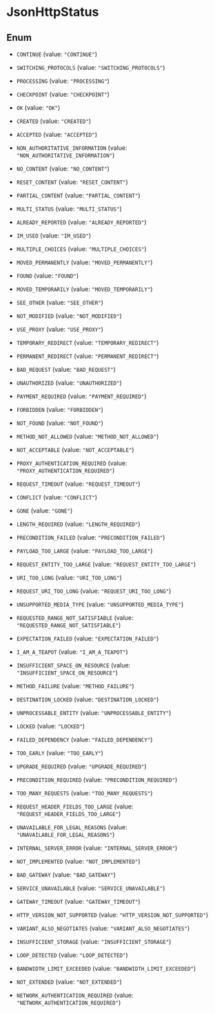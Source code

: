 
# JsonHttpStatus

## Enum


* `CONTINUE` (value: `"CONTINUE"`)

* `SWITCHING_PROTOCOLS` (value: `"SWITCHING_PROTOCOLS"`)

* `PROCESSING` (value: `"PROCESSING"`)

* `CHECKPOINT` (value: `"CHECKPOINT"`)

* `OK` (value: `"OK"`)

* `CREATED` (value: `"CREATED"`)

* `ACCEPTED` (value: `"ACCEPTED"`)

* `NON_AUTHORITATIVE_INFORMATION` (value: `"NON_AUTHORITATIVE_INFORMATION"`)

* `NO_CONTENT` (value: `"NO_CONTENT"`)

* `RESET_CONTENT` (value: `"RESET_CONTENT"`)

* `PARTIAL_CONTENT` (value: `"PARTIAL_CONTENT"`)

* `MULTI_STATUS` (value: `"MULTI_STATUS"`)

* `ALREADY_REPORTED` (value: `"ALREADY_REPORTED"`)

* `IM_USED` (value: `"IM_USED"`)

* `MULTIPLE_CHOICES` (value: `"MULTIPLE_CHOICES"`)

* `MOVED_PERMANENTLY` (value: `"MOVED_PERMANENTLY"`)

* `FOUND` (value: `"FOUND"`)

* `MOVED_TEMPORARILY` (value: `"MOVED_TEMPORARILY"`)

* `SEE_OTHER` (value: `"SEE_OTHER"`)

* `NOT_MODIFIED` (value: `"NOT_MODIFIED"`)

* `USE_PROXY` (value: `"USE_PROXY"`)

* `TEMPORARY_REDIRECT` (value: `"TEMPORARY_REDIRECT"`)

* `PERMANENT_REDIRECT` (value: `"PERMANENT_REDIRECT"`)

* `BAD_REQUEST` (value: `"BAD_REQUEST"`)

* `UNAUTHORIZED` (value: `"UNAUTHORIZED"`)

* `PAYMENT_REQUIRED` (value: `"PAYMENT_REQUIRED"`)

* `FORBIDDEN` (value: `"FORBIDDEN"`)

* `NOT_FOUND` (value: `"NOT_FOUND"`)

* `METHOD_NOT_ALLOWED` (value: `"METHOD_NOT_ALLOWED"`)

* `NOT_ACCEPTABLE` (value: `"NOT_ACCEPTABLE"`)

* `PROXY_AUTHENTICATION_REQUIRED` (value: `"PROXY_AUTHENTICATION_REQUIRED"`)

* `REQUEST_TIMEOUT` (value: `"REQUEST_TIMEOUT"`)

* `CONFLICT` (value: `"CONFLICT"`)

* `GONE` (value: `"GONE"`)

* `LENGTH_REQUIRED` (value: `"LENGTH_REQUIRED"`)

* `PRECONDITION_FAILED` (value: `"PRECONDITION_FAILED"`)

* `PAYLOAD_TOO_LARGE` (value: `"PAYLOAD_TOO_LARGE"`)

* `REQUEST_ENTITY_TOO_LARGE` (value: `"REQUEST_ENTITY_TOO_LARGE"`)

* `URI_TOO_LONG` (value: `"URI_TOO_LONG"`)

* `REQUEST_URI_TOO_LONG` (value: `"REQUEST_URI_TOO_LONG"`)

* `UNSUPPORTED_MEDIA_TYPE` (value: `"UNSUPPORTED_MEDIA_TYPE"`)

* `REQUESTED_RANGE_NOT_SATISFIABLE` (value: `"REQUESTED_RANGE_NOT_SATISFIABLE"`)

* `EXPECTATION_FAILED` (value: `"EXPECTATION_FAILED"`)

* `I_AM_A_TEAPOT` (value: `"I_AM_A_TEAPOT"`)

* `INSUFFICIENT_SPACE_ON_RESOURCE` (value: `"INSUFFICIENT_SPACE_ON_RESOURCE"`)

* `METHOD_FAILURE` (value: `"METHOD_FAILURE"`)

* `DESTINATION_LOCKED` (value: `"DESTINATION_LOCKED"`)

* `UNPROCESSABLE_ENTITY` (value: `"UNPROCESSABLE_ENTITY"`)

* `LOCKED` (value: `"LOCKED"`)

* `FAILED_DEPENDENCY` (value: `"FAILED_DEPENDENCY"`)

* `TOO_EARLY` (value: `"TOO_EARLY"`)

* `UPGRADE_REQUIRED` (value: `"UPGRADE_REQUIRED"`)

* `PRECONDITION_REQUIRED` (value: `"PRECONDITION_REQUIRED"`)

* `TOO_MANY_REQUESTS` (value: `"TOO_MANY_REQUESTS"`)

* `REQUEST_HEADER_FIELDS_TOO_LARGE` (value: `"REQUEST_HEADER_FIELDS_TOO_LARGE"`)

* `UNAVAILABLE_FOR_LEGAL_REASONS` (value: `"UNAVAILABLE_FOR_LEGAL_REASONS"`)

* `INTERNAL_SERVER_ERROR` (value: `"INTERNAL_SERVER_ERROR"`)

* `NOT_IMPLEMENTED` (value: `"NOT_IMPLEMENTED"`)

* `BAD_GATEWAY` (value: `"BAD_GATEWAY"`)

* `SERVICE_UNAVAILABLE` (value: `"SERVICE_UNAVAILABLE"`)

* `GATEWAY_TIMEOUT` (value: `"GATEWAY_TIMEOUT"`)

* `HTTP_VERSION_NOT_SUPPORTED` (value: `"HTTP_VERSION_NOT_SUPPORTED"`)

* `VARIANT_ALSO_NEGOTIATES` (value: `"VARIANT_ALSO_NEGOTIATES"`)

* `INSUFFICIENT_STORAGE` (value: `"INSUFFICIENT_STORAGE"`)

* `LOOP_DETECTED` (value: `"LOOP_DETECTED"`)

* `BANDWIDTH_LIMIT_EXCEEDED` (value: `"BANDWIDTH_LIMIT_EXCEEDED"`)

* `NOT_EXTENDED` (value: `"NOT_EXTENDED"`)

* `NETWORK_AUTHENTICATION_REQUIRED` (value: `"NETWORK_AUTHENTICATION_REQUIRED"`)



